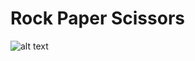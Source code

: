 # Rock Paper Scissors


![alt text](https://en.wikipedia.org/wiki/Rock%E2%80%93paper%E2%80%93scissors#/media/File:Rock-paper-scissors.svg)
